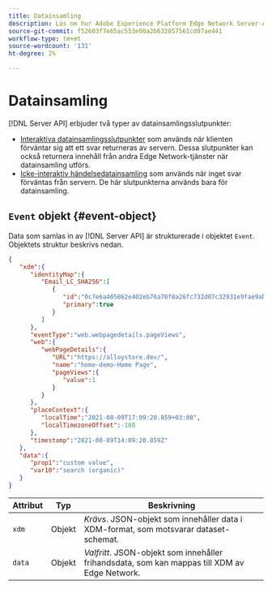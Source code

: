 ```yaml
---
title: Datainsamling
description: Läs om hur Adobe Experience Platform Edge Network Server-API strukturerar insamlade data.
source-git-commit: f52603f7e65ac553e00a2b632857561cd07ae441
workflow-type: tm+mt
source-wordcount: '131'
ht-degree: 2%

---
```



# Datainsamling

[!DNL Server API] erbjuder två typer av datainsamlingsslutpunkter:

* [Interaktiva datainsamlingsslutpunkter](interactive-data-collection.md) som används när klienten förväntar sig att ett svar returneras av servern. Dessa slutpunkter kan också returnera innehåll från andra Edge Network-tjänster när datainsamling utförs.
* [Icke-interaktiv händelsedatainsamling](non-interactive-data-collection.md) som används när inget svar förväntas från servern. De här slutpunkterna används bara för datainsamling.

## `Event` objekt {#event-object}

Data som samlas in av [!DNL Server API] är strukturerade i objektet `Event`. Objektets struktur beskrivs nedan.

```json
{
   "xdm":{
      "identityMap":{
         "Email_LC_SHA256":[
            {
               "id":"0c7e6a405862e402eb76a70f8a26fc732d07c32931e9fae9ab1582911d2e8a3b",
               "primary":true
            }
         ]
      },
      "eventType":"web.webpagedetails.pageViews",
      "web":{
         "webPageDetails":{
            "URL":"https://alloystore.dev/",
            "name":"home-demo-Home Page",
            "pageViews":{
               "value":1
            }
         }
      },
      "placeContext":{
         "localTime":"2021-08-09T17:09:20.859+03:00",
         "localTimezoneOffset":-180
      },
      "timestamp":"2021-08-09T14:09:20.859Z"
   },
   "data":{
      "prop1":"custom value",
      "var10":"search (organic)"
   }
}
```

| Attribut | Typ | Beskrivning |
| --- | --- | --- |
| `xdm` | Objekt | *Krävs*. JSON-objekt som innehåller data i XDM-format, som motsvarar dataset-schemat. |
| `data` | Objekt | *Valfritt*. JSON-objekt som innehåller frihandsdata, som kan mappas till XDM av Edge Network. |

